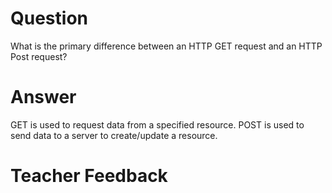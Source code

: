 # Question

What is the primary difference between an HTTP GET request and an HTTP Post request?

# Answer

GET is used to request data from a specified resource.
POST is used to send data to a server to create/update a resource.

# Teacher Feedback
